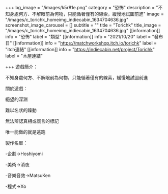 +++
bg_image = "/images/k5r81e.png"
category = "恐怖"
description = "不知身處何方、不解眼前為何物，只能循著僅有的線索，緩慢地試圖前進"
image = "/images/c_torichk_homeimg_indiecabin_1634704636.jpg"
screenshot_image_carousel = []
subtitle = ""
title = "Torichk"
title_image = "/images/c_torichk_homeimg_indiecabin_1634704636.jpg"
[[information]]
info = "恐怖"
label = "類型"
[[information]]
info = "2021/10/20"
label = "發布日"
[[information]]
info = "https://matchworkshop.itch.io/torichk"
label = "itch連結"
[[information]]
info = "https://indiecabin.net/project/Torichk"
label = "木屋連結"

+++
遊戲簡介：

不知身處何方、不解眼前為何物，只能循著僅有的線索，緩慢地試圖前進

關於遊戲：

絕望的深淵

難以名狀的躁動

無法辨認真相或謊言的標記

唯一能做的就是逃跑

製作名單：

\-企劃→Hoshiyomi

\-美術→消夜

\-音樂音效→MatsuKen

\-程式→Xo
